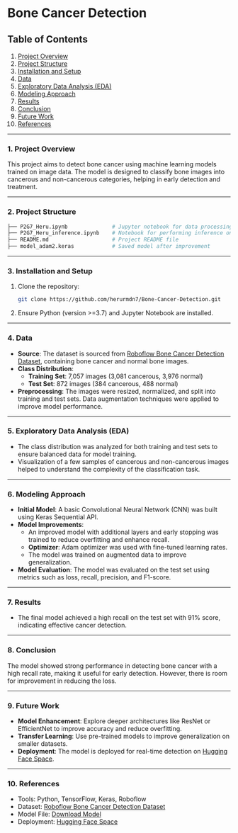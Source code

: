 
# Bone Cancer Detection

## Table of Contents
1. [Project Overview](#project-overview)
2. [Project Structure](#project-structure)
3. [Installation and Setup](#installation-and-setup)
4. [Data](#data)
5. [Exploratory Data Analysis (EDA)](#exploratory-data-analysis-eda)
6. [Modeling Approach](#modeling-approach)
7. [Results](#results)
8. [Conclusion](#conclusion)
9. [Future Work](#future-work)
10. [References](#references)

---

### 1. Project Overview
This project aims to detect bone cancer using machine learning models trained on image data. The model is designed to classify bone images into cancerous and non-cancerous categories, helping in early detection and treatment.

---

### 2. Project Structure
```bash
├── P2G7_Heru.ipynb              # Jupyter notebook for data processing, model training, and evaluation
├── P2G7_Heru_inference.ipynb    # Notebook for performing inference on test data
├── README.md                    # Project README file
├── model_adam2.keras            # Saved model after improvement
```

---

### 3. Installation and Setup
1. Clone the repository:
   ```bash
   git clone https://github.com/herurmdn7/Bone-Cancer-Detection.git
   ```
2. Ensure Python (version >=3.7) and Jupyter Notebook are installed.

---

### 4. Data
- **Source**: The dataset is sourced from [Roboflow Bone Cancer Detection Dataset](https://universe.roboflow.com/normal-bones/bone-cancer-detection-xa7ru), containing bone cancer and normal bone images.
- **Class Distribution**:
  - **Training Set**: 7,057 images (3,081 cancerous, 3,976 normal)
  - **Test Set**: 872 images (384 cancerous, 488 normal)
- **Preprocessing**: The images were resized, normalized, and split into training and test sets. Data augmentation techniques were applied to improve model performance.

---

### 5. Exploratory Data Analysis (EDA)
- The class distribution was analyzed for both training and test sets to ensure balanced data for model training.
- Visualization of a few samples of cancerous and non-cancerous images helped to understand the complexity of the classification task.

---

### 6. Modeling Approach
- **Initial Model**: A basic Convolutional Neural Network (CNN) was built using Keras Sequential API.
- **Model Improvements**:
  - An improved model with additional layers and early stopping was trained to reduce overfitting and enhance recall.
  - **Optimizer**: Adam optimizer was used with fine-tuned learning rates.
  - The model was trained on augmented data to improve generalization.
- **Model Evaluation**: The model was evaluated on the test set using metrics such as loss, recall, precision, and F1-score.

---

### 7. Results
- The final model achieved a high recall on the test set with 91% score, indicating effective cancer detection.

---

### 8. Conclusion
The model showed strong performance in detecting bone cancer with a high recall rate, making it useful for early detection. However, there is room for improvement in reducing the loss.

---

### 9. Future Work
- **Model Enhancement**: Explore deeper architectures like ResNet or EfficientNet to improve accuracy and reduce overfitting.
- **Transfer Learning**: Use pre-trained models to improve generalization on smaller datasets.
- **Deployment**: The model is deployed for real-time detection on [Hugging Face Space](https://huggingface.co/spaces/Flickerjet/Bone_Cancer_Prediction).

---

### 10. References
- Tools: Python, TensorFlow, Keras, Roboflow
- Dataset: [Roboflow Bone Cancer Detection Dataset](https://universe.roboflow.com/normal-bones/bone-cancer-detection-xa7ru)
- Model File: [Download Model](https://drive.google.com/file/d/1YkEe2rZVwIMvLz0qa9lWHlBJnPxh6QIU/view?usp=sharing)
- Deployment: [Hugging Face Space](https://huggingface.co/spaces/Flickerjet/Bone_Cancer_Prediction)
